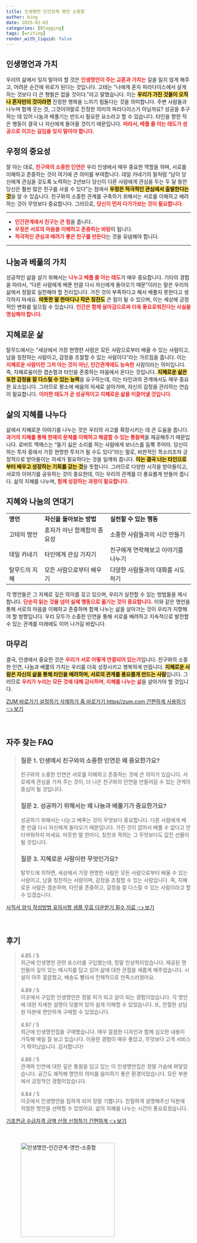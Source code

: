 ```yaml
---
title: 인생명언 인간관계 명언 소중함
author: bing
date: 2025-02-03
categories: [Blogging]
tags: [writing]
render_with_liquid: false
---
```



<h2 id='인생명언과 가치'>인생명언과 가치</h2>

<p>우리의 삶에서 잊지 말아야 할 것은 <b><span style="color: #ee2323;">인생명언이 주는 교훈과 가치는</span></b> 길을 잃지 않게 해주고, 어려운 순간에 위로가 된다는 것입니다. 고테는 "나에게 혼자 파라다이스에서 살게 하는 것보다 더 큰 형벌은 없을 것이다."라고 말했습니다. 이는 <b><span style="background-color: #ffe066;">우리가 가진 것들이 오직 나 혼자만의 것이라면</span></b> 진정한 행복을 느끼기 힘들다는 것을 의미합니다. 주변 사람들과 나누며 함께 웃는 것, 그것이야말로 진정한 의미의 파라다이스가 아닐까요? 성공을 추구하는 데 있어 나눔과 베풀기는 반드시 필요한 요소라고 할 수 있습니다. 타인을 향한 작은 행동이 결국 나 자신에게 돌아올 것이기 때문입니다. <b><span style="color: #ee2323;">따라서, 베풀 줄 아는 태도가 성공으로 이끄는 길임을 잊지 말아야 합니다.</span></b></p>

<h2 id='우정의 중요성'>우정의 중요성</h2>

<p>잘 아는 대로, <b><span style="color: #ee2323;">친구와의 소중한 인연은</span></b> 우리 인생에서 매우 중요한 역할을 하며, 서로를 이해하고 존중하는 것이 여기에 큰 의미를 부여합니다. 데일 카네기의 말처럼 “남이 당신에게 관심을 갖도록 노력하는 2년보다 당신이 다른 사람에게 관심을 두는 두 달 동안 당신은 훨씬 많은 친구를 사귈 수 있다”는 점에서 <b><span style="background-color: #ffe066;">우정은 적극적인 관심에서 출발한다는 것</span></b>을 알 수 있습니다. 친구와의 소중한 관계를 구축하기 위해서는 서로를 이해하고 배려하는 것이 무엇보다 중요합니다. 그러므로, <b><span style="color: #ee2323;">당신이 먼저 다가가보는 것이 필요합니다.</span></b></p>

<hr />

<ul>
    <li><b><span style="color: #ee2323;">인간관계에서 친구는 큰 힘</span></b>을 줍니다.</li>
    <li><b><span style="color: #ee2323;">우정은 서로의 마음을 이해하고 존중하는 바탕</span></b>이 됩니다.</li>
    <li><b><span style="color: #ee2323;">적극적인 관심과 배려가 좋은 친구를 만든다</span></b>는 것을 유념해야 합니다.</li>
</ul>

<hr />

<h2 id='나눔과 베풂의 가치'>나눔과 베풂의 가치</h2>

<p>성공적인 삶을 살기 위해서는 <b><span style="color: #ee2323;">나누고 베풀 줄 아는 태도</span></b>가 매우 중요합니다. 기타의 경험을 따라서, “다른 사람에게 베푼 만큼 다시 자신에게 돌아오기 때문”이라는 말은 우리의 삶에서 정말로 실천해야 할 진리입니다. 가진 것이 부족하다고 해서 베풀지 못한다고 생각하지 마세요. <b><span style="background-color: #ffe066;">따뜻한 말 한마디나 작은 칭찬도</span></b> 큰 힘이 될 수 있으며, 이는 세상에 긍정적인 변화를 일으킬 수 있습니다. <b><span style="color: #ee2323;">인간은 함께 살아감으로써 더욱 풍요로워진다는 사실을 명심해야 합니다.</span></b></p>

<h2 id='지혜로운 삶'>지혜로운 삶</h2>

<p>탈무드에서는 “세상에서 가장 현명한 사람은 모든 사람으로부터 배울 수 있는 사람이고, 남을 칭찬하는 사람이고, 감정을 조절할 수 있는 사람이다”라는 가르침을 줍니다. 이는 <b><span style="color: #ee2323;">지혜로운 사람이란 그저 아는 것이 아닌, 인간관계에도 능숙한</span></b> 사람이라는 의미입니다. 즉, 지혜로움이란 겸손함과 타인을 존중하는 마음에서 온다는 것입니다. <b><span style="background-color: #ffe066;">지혜로운 삶은 또한 감정을 잘 다스릴 수 있는 능력</span></b>을 요구하는데, 이는 타인과의 관계에서도 매우 중요한 요소입니다. 그러므로 평소에 배움의 자세로 살아가며, 자신의 감정을 관리하는 연습이 필요합니다. <b><span style="color: #ee2323;">이러한 태도가 곧 성공적이고 지혜로운 삶을 이끌어낼 것입니다.</span></b></p>

<h2 id='삶의 지혜를 나누다'>삶의 지혜를 나누다</h2>

<p>삶에서 지혜로운 이야기를 나누는 것은 우리의 사고를 확장시키는 데 큰 도움을 줍니다. <b><span style="color: #ee2323;">과거의 지혜를 통해 현재의 문제를 이해하고 해결할 수 있는 통찰력</span></b>을 제공해주기 때문입니다. 로버트 맥매스는 “들기 싫은 소리를 하는 사람에게 보너스를 듬뿍 주어라. 당신이 하는 투자 중에서 가장 현명한 투자가 될 수도 있다”라는 말로, 비판적인 목소리조차 긍정적으로 받아들이는 자세가 필요하다는 것을 일깨워 줍니다. <b><span style="background-color: #ffe066;">이는 결국 너는 타인으로부터 배우고 성장하는 기회를 갖는 것</span></b>을 뜻합니다. 그러므로 다양한 시각을 받아들이고, 서로의 이야기를 공유하는 것이 중요한데, 이는 우리의 관계를 더 풍요롭게 만들어 줍니다. 삶의 지혜를 나누며, <b><span style="color: #ee2323;">함께 성장하는 과정이 필요합니다.</span></b></p>

<h2 id='지혜와 나눔의 연대기'>지혜와 나눔의 연대기</h2>

<table>
    <tr>
        <td><b>명언</b></td>
        <td><b>자신을 돌아보는 방법</b></td>
        <td><b>실천할 수 있는 행동</b></td>
    </tr>
    <tr>
        <td>고테의 명언</td>
        <td>혼자가 아닌 함께함의 중요성</td>
        <td>소중한 사람들과의 시간 만들기</td>
    </tr>
    <tr>
        <td>데일 카네기</td>
        <td>타인에게 관심 가지기</td>
        <td>친구에게 연락해보고 이야기를 나누기</td>
    </tr>
    <tr>
        <td>탈무드의 지혜</td>
        <td>모든 사람으로부터 배우기</td>
        <td>다양한 사람들과의 대화를 시도하기</td>
    </tr>
</table>

<p>각 명언들은 그 자체로 깊은 의미를 갖고 있으며, 우리가 실천할 수 있는 방법들을 제시합니다. <b><span style="color: #ee2323;">단순히 읽는 것을 넘어 실제 행동으로 옮기는 것이 중요합니다.</span></b> 이와 같은 명언을 통해 서로의 마음을 이해하고 존중하며 함께 나누는 삶을 살아가는 것이 우리가 지향해야 할 방향입니다. 우리 모두가 소중한 인연을 통해 서로를 배려하고 지속적으로 발전할 수 있는 관계를 미래에도 이어 나가길 바랍니다.</p>

<h2 id='마무리'>마무리</h2>

<p>결국, 인생에서 중요한 것은 <b><span style="color: #ee2323;">우리가 서로 어떻게 연결되어 있는가</span></b>입니다. 친구와의 소중한 인연, 나눔과 베풂의 가치는 우리를 더욱 성장시키고 행복하게 만듭니다. <b><span style="background-color: #ffe066;">지혜로운 사람은 자신의 삶을 통해 타인을 배려하며, 서로의 관계를 풍요롭게 만드는 사람</span></b>입니다. 그러므로 <b><span style="color: #ee2323;">우리가 누리는 모든 것에 대해 감사하며, 지혜를 나누는 삶</span></b>을 살아가야 할 것입니다.</p>


<p><a class="click-button" title="ZUM 바로가기 설정하기 삭제하기 줌 바로가기 https//zum.com 간편하게 사용하기" href="https://24nara.github.io/posts/ZUM-%EB%B0%94%EB%A1%9C%EA%B0%80%EA%B8%B0-%EC%84%A4%EC%A0%95%ED%95%98%EA%B8%B0-%EC%82%AD%EC%A0%9C%ED%95%98%EA%B8%B0-%EC%A4%8C-%EB%B0%94%EB%A1%9C%EA%B0%80%EA%B8%B0-httpszum.com-%EA%B0%84%ED%8E%B8%ED%95%98%EA%B2%8C-%EC%82%AC%EC%9A%A9%ED%95%98%EA%B8%B0/" rel="dofollow">ZUM 바로가기 설정하기 삭제하기 줌 바로가기 https//zum.com 간편하게 사용하기 👈 보기</a></p><br>
<h2 id='자주_찾는_FAQ'>자주 찾는 FAQ</h2>
<div itemscope="" itemtype="https://schema.org/FAQPage"> <blockquote> <div itemscope="" itemprop="mainEntity" itemtype="https://schema.org/Question"> <h3 itemprop="name">질문 1. 인생에서 친구와의 소중한 인연은 왜 중요한가요?</h3> <div itemscope="" itemprop="acceptedAnswer" itemtype="https://schema.org/Answer"> <span itemprop="text"> <p>친구와의 소중한 인연은 서로를 이해하고 존중하는 것에 큰 의미가 있습니다. 서로에게 관심을 가져 주는 것이, 더 나은 친구와의 인연을 만들어갈 수 있는 관계의 중심이 될 것입니다.</p> </span> </div> </div> <div itemscope="" itemprop="mainEntity" itemtype="https://schema.org/Question"> <h3 itemprop="name">질문 2. 성공하기 위해서는 왜 나눔과 베풀기가 중요한가요?</h3> <div itemscope="" itemprop="acceptedAnswer" itemtype="https://schema.org/Answer"> <span itemprop="text"> <p>성공하기 위해서는 나눈고 베푸는 것이 무엇보다 중요합니다. 다른 사람에게 베푼 만큼 다시 자신에게 돌아오기 때문입니다. 가진 것이 없어서 베풀 수 없다고 안타까워하지 마세요. 따듯한 말 한마디, 칭찬과 격려는 그 무엇보다도 값진 선물이 될 것입니다.</p> </span> </div> </div> <div itemscope="" itemprop="mainEntity" itemtype="https://schema.org/Question"> <h3 itemprop="name">질문 3. 지혜로운 사람이란 무엇인가요?</h3> <div itemscope="" itemprop="acceptedAnswer" itemtype="https://schema.org/Answer"> <span itemprop="text"> <p>탈무드에 의하면, 세상에서 가장 현명한 사람은 모든 사람으로부터 배울 수 있는 사람이고, 남을 칭찬하는 사람이며, 감정을 조절할 수 있는 사람입니다. 즉, 지혜로운 사람은 겸손하며, 타인을 존중하고, 감정을 잘 다스릴 수 있는 사람이라고 할 수 있겠습니다.</p> </span> </div> </div> </blockquote> </div>
<p><a class="click-button" title="사직서 양식 작성방법 유의사항 샘플 무료 다운받기 필수 자료" href="https://24nara.github.io/posts/%EC%82%AC%EC%A7%81%EC%84%9C-%EC%96%91%EC%8B%9D-%EC%9E%91%EC%84%B1%EB%B0%A9%EB%B2%95-%EC%9C%A0%EC%9D%98%EC%82%AC%ED%95%AD-%EC%83%98%ED%94%8C-%EB%AC%B4%EB%A3%8C-%EB%8B%A4%EC%9A%B4%EB%B0%9B%EA%B8%B0-%ED%95%84%EC%88%98-%EC%9E%90%EB%A3%8C/" rel="dofollow">사직서 양식 작성방법 유의사항 샘플 무료 다운받기 필수 자료 👈 보기</a></p><br>
<h2 id='후기'>후기</h2>
<div itemscope itemtype="https://schema.org/Product">
  <blockquote>
  <div itemprop="review" itemscope itemtype="https://schema.org/Review">
      <div itemprop="reviewRating" itemscope itemtype="https://schema.org/Rating"> <span itemprop="ratingValue">4.85</span> / <span itemprop="bestRating">5</span> </div>
      <span itemprop="reviewBody">최근에 인생명언 관련 포스터를 구입했는데, 정말 인상적이었습니다. 제공된 명언들이 깊이 있는 메시지를 담고 있어 삶에 대한 관점을 새롭게 해주었습니다. 시설이 아주 깔끔했고, 배송도 빨라서 전체적으로 만족스러웠어요.</span>
  </div>
  <br>
  <div itemprop="review" itemscope itemtype="https://schema.org/Review">
      <div itemprop="reviewRating" itemscope itemtype="https://schema.org/Rating"> <span itemprop="ratingValue">4.89</span> / <span itemprop="bestRating">5</span> </div>
      <span itemprop="reviewBody">이곳에서 구입한 인생명언은 정말 피가 되고 살이 되는 경험이었습니다. 각 명언에 대한 자세한 설명이 덧붙어 있어 쉽게 이해할 수 있었습니다. 또, 친절한 상담원 덕분에 편안하게 구매할 수 있었습니다.</span>
  </div>
  <br>
  <div itemprop="review" itemscope itemtype="https://schema.org/Review">
      <div itemprop="reviewRating" itemscope itemtype="https://schema.org/Rating"> <span itemprop="ratingValue">4.97</span> / <span itemprop="bestRating">5</span> </div>
      <span itemprop="reviewBody">최근에 인생명언집을 구매했습니다. 매우 깔끔한 디자인과 함께 심오한 내용이 가득해 매일 잘 보고 있습니다. 이용한 경험이 매우 좋았고, 무엇보다 고객 서비스가 뛰어났습니다. 감사합니다!</span>
  </div>
  <br>
  <div itemprop="review" itemscope itemtype="https://schema.org/Review">
      <div itemprop="reviewRating" itemscope itemtype="https://schema.org/Rating"> <span itemprop="ratingValue">4.88</span> / <span itemprop="bestRating">5</span> </div>
      <span itemprop="reviewBody">관계와 인연에 대한 깊은 통찰을 담고 있는 이 인생명언집은 정말 가슴에 와닿았습니다. 공간도 쾌적해 명언의 의미를 음미하기 좋은 환경이었습니다. 모든 부분에서 긍정적인 경험이었습니다.</span>
  </div>
  <br>
  <div itemprop="review" itemscope itemtype="https://schema.org/Review">
      <div itemprop="reviewRating" itemscope itemtype="https://schema.org/Rating"> <span itemprop="ratingValue">4.84</span> / <span itemprop="bestRating">5</span> </div>
      <span itemprop="reviewBody">이곳에서 인생명언을 접하게 되어 정말 기쁩니다. 친절하게 설명해주신 덕분에 적절한 명언을 선택할 수 있었어요. 삶의 지혜를 나누는 시간이 풍요로웠습니다.</span>
  </div>
  </blockquote>
</div>
<p><a class="click-button" title="기초연금 수급자격 금액 산정 신청하기 간편하게" href="https://24nara.github.io/posts/%EA%B8%B0%EC%B4%88%EC%97%B0%EA%B8%88-%EC%88%98%EA%B8%89%EC%9E%90%EA%B2%A9-%EA%B8%88%EC%95%A1-%EC%82%B0%EC%A0%95-%EC%8B%A0%EC%B2%AD%ED%95%98%EA%B8%B0-%EA%B0%84%ED%8E%B8%ED%95%98%EA%B2%8C/" rel="dofollow">기초연금 수급자격 금액 산정 신청하기 간편하게 👈 보기</a></p><br>
<figure class="image"><img src="https://24nara.github.io/assets/img/thumbnail/인생명언-인간관계-명언-소중함.webp" alt="인생명언-인간관계-명언-소중함" width="256" height="256"></figure>
